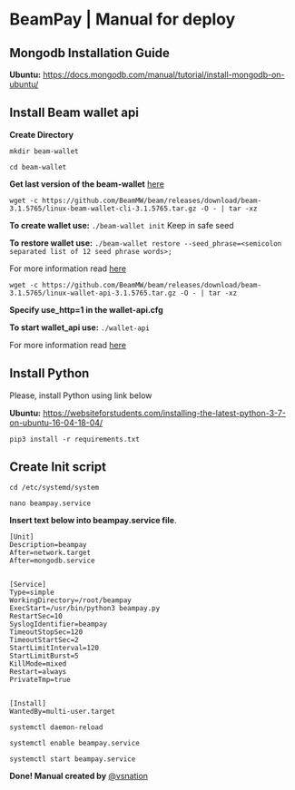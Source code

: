 # BeamPay | Manual for deploy

## Mongodb Installation Guide
**Ubuntu:** https://docs.mongodb.com/manual/tutorial/install-mongodb-on-ubuntu/

## Install Beam wallet api

**Create Directory**

`mkdir beam-wallet`

`cd beam-wallet`

**Get last version of the beam-wallet** [here](https://github.com/BeamMW/beam/releases)

`wget -c https://github.com/BeamMW/beam/releases/download/beam-3.1.5765/linux-beam-wallet-cli-3.1.5765.tar.gz -O - | tar -xz`

**To create wallet use:** `./beam-wallet init` Keep in safe seed

**To restore wallet use:** `./beam-wallet restore --seed_phrase=<semicolon separated list of 12 seed phrase words>;`

For more information read [here](https://documentation.beam.mw/en/latest/rtd_pages/user_backup_restore.html?highlight=restore)


`wget -c https://github.com/BeamMW/beam/releases/download/beam-3.1.5765/linux-wallet-api-3.1.5765.tar.gz -O - | tar -xz`

**Specify use_http=1 in the wallet-api.cfg**

**To start wallet_api use:** `./wallet-api`

For more information read [here](https://github.com/BeamMW/beam/wiki/Beam-wallet-protocol-API)

## Install Python
Please, install Python using link below

**Ubuntu:** https://websiteforstudents.com/installing-the-latest-python-3-7-on-ubuntu-16-04-18-04/


`pip3 install -r requirements.txt`

## Create Init script

`cd /etc/systemd/system`


`nano beampay.service`

**Insert text below into beampay.service file**.

```
[Unit]
Description=beampay
After=network.target
After=mongodb.service


[Service]
Type=simple
WorkingDirectory=/root/beampay
ExecStart=/usr/bin/python3 beampay.py
RestartSec=10
SyslogIdentifier=beampay
TimeoutStopSec=120
TimeoutStartSec=2
StartLimitInterval=120
StartLimitBurst=5
KillMode=mixed
Restart=always
PrivateTmp=true


[Install]
WantedBy=multi-user.target
```

`systemctl daemon-reload`

`systemctl enable beampay.service`

`systemctl start beampay.service`

**Done! Manual created by** [@vsnation](https://t.me/vsnation)